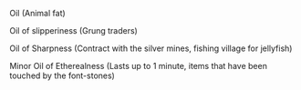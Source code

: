 Oil (Animal fat)

Oil of slipperiness (Grung traders)

Oil of Sharpness (Contract with the silver mines, fishing village for jellyfish)

Minor Oil of Etherealness (Lasts up to 1 minute, items that have been touched by the font-stones)